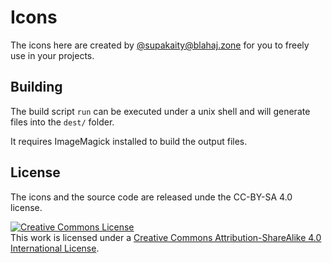 # Icons

The icons here are created by [@supakaity@blahaj.zone](https://blahaj.zone/@supakaity) for you to freely use in your projects.

## Building

The build script `run` can be executed under a unix shell and will generate files into the `dest/` folder.

It requires ImageMagick installed to build the output files.

## License

The icons and the source code are released unde the CC-BY-SA 4.0 license.

<a rel="license" href="http://creativecommons.org/licenses/by-sa/4.0/"><img alt="Creative Commons License" style="border-width:0" src="https://i.creativecommons.org/l/by-sa/4.0/88x31.png" /></a><br />This work is licensed under a <a rel="license" href="http://creativecommons.org/licenses/by-sa/4.0/">Creative Commons Attribution-ShareAlike 4.0 International License</a>.

